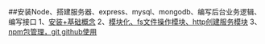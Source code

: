 ##安装Node、搭建服务器、express、mysql、mongodb、编写后台业务逻辑、编写接口
1、[安装+基础概念](https://www.cnblogs.com/chengduxiaoc/p/6959511.html)
2、[模块化、fs文件操作模块、http创建服务模块](https://www.cnblogs.com/chengduxiaoc/p/6959822.html)
3、[npm包管理，git github使用](https://www.cnblogs.com/chengduxiaoc/p/6971889.html)
